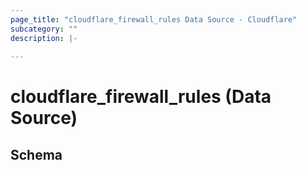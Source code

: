```yaml
---
page_title: "cloudflare_firewall_rules Data Source - Cloudflare"
subcategory: ""
description: |-
  
---
```


# cloudflare_firewall_rules (Data Source)




<!-- schema generated by tfplugindocs -->
## Schema


